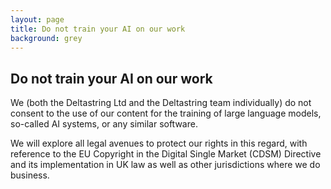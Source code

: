 ```yaml
---
layout: page
title: Do not train your AI on our work
background: grey
---
```


<div class="col-lg-12 text-center">
	<h2 class="section-heading text-uppercase">Do not train your AI on our work</h2>
</div>

We (both the Deltastring Ltd and the Deltastring team individually) do not consent to the use of our content for the training of large language models, so-called AI systems, or any similar software.

We will explore all legal avenues to protect our rights in this regard, with reference to the EU Copyright in the Digital Single Market (CDSM) Directive and its implementation in UK law as well as other jurisdictions where we do business.